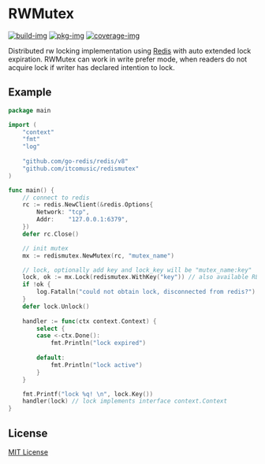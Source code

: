 # RWMutex

[![build-img]][build-url]
[![pkg-img]][pkg-url]
[![coverage-img]][coverage-url]

Distributed rw locking implementation using [Redis](https://redis.io/docs/manual/patterns/distributed-locks/) with auto extended lock expiration. 
RWMutex can work in write prefer mode, when readers do not acquire lock if writer has declared intention to lock.

## Example

```go
package main

import (
	"context"
	"fmt"
	"log"
    
	"github.com/go-redis/redis/v8"
	"github.com/itcomusic/redismutex"
)

func main() {
    // connect to redis
    rc := redis.NewClient(&redis.Options{
        Network: "tcp",
        Addr:    "127.0.0.1:6379",
    })
    defer rc.Close()

    // init mutex
    mx := redismutex.NewMutex(rc, "mutex_name")

    // lock, optionally add key and lock_key will be "mutex_name:key"
    lock, ok := mx.Lock(redismutex.WithKey("key")) // also available RLock, TryLock, TryRLock
    if !ok {
        log.Fatalln("could not obtain lock, disconnected from redis?")
    }
    defer lock.Unlock()
	
    handler := func(ctx context.Context) { 
        select {
        case <-ctx.Done():
            fmt.Println("lock expired")
			
        default:
            fmt.Println("lock active")
        }
    }

    fmt.Printf("lock %q! \n", lock.Key())
    handler(lock) // lock implements interface context.Context
}
```

## License
[MIT License](LICENSE)

[build-img]: https://github.com/itcomusic/redismutex/workflows/test/badge.svg
[build-url]: https://github.com/itcomusic/redismutex/actions
[pkg-img]: https://pkg.go.dev/badge/github.com/itcomusic/redismutex.svg
[pkg-url]: https://pkg.go.dev/github.com/itcomusic/redismutex
[coverage-img]: https://codecov.io/gh/itcomusic/redismutex/branch/main/graph/badge.svg
[coverage-url]: https://codecov.io/gh/itcomusic/redismutex